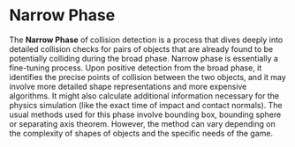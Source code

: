 # Narrow Phase

The **Narrow Phase** of collision detection is a process that dives deeply into detailed collision checks for pairs of objects that are already found to be potentially colliding during the broad phase. Narrow phase is essentially a fine-tuning process. Upon positive detection from the broad phase, it identifies the precise points of collision between the two objects, and it may involve more detailed shape representations and more expensive algorithms. It might also calculate additional information necessary for the physics simulation (like the exact time of impact and contact normals). The usual methods used for this phase involve bounding box, bounding sphere or separating axis theorem. However, the method can vary depending on the complexity of shapes of objects and the specific needs of the game.